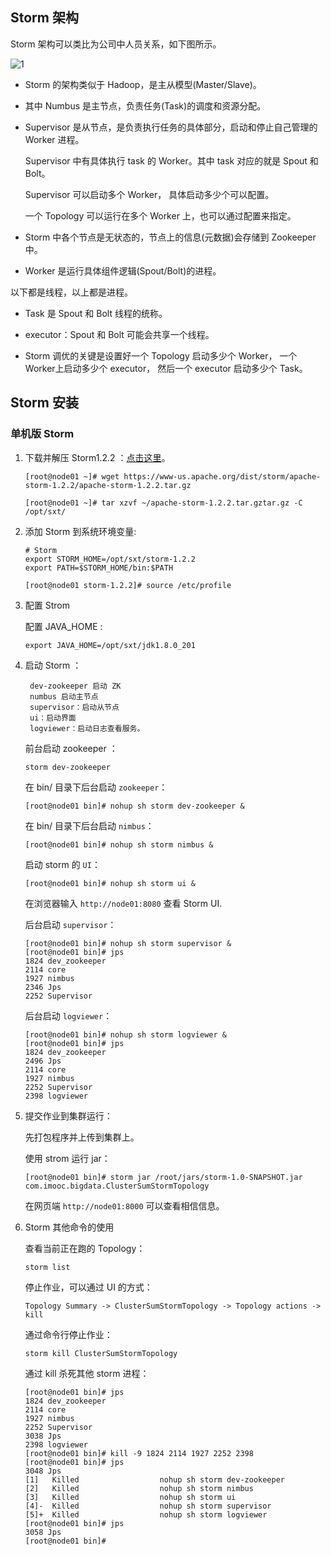 ## Storm 架构

Storm 架构可以类比为公司中人员关系，如下图所示。

![1](https://github.com/jiaoqiyuan/pics/raw/master/sxt/Storm-structure.png)

- Storm 的架构类似于 Hadoop，是主从模型(Master/Slave)。

- 其中 Numbus 是主节点，负责任务(Task)的调度和资源分配。

- Supervisor 是从节点，是负责执行任务的具体部分，启动和停止自己管理的 Worker 进程。

    Supervisor 中有具体执行 task 的 Worker。其中 task 对应的就是 Spout 和 Bolt。

    Supervisor 可以启动多个 Worker， 具体启动多少个可以配置。
    
    一个 Topology 可以运行在多个 Worker 上，也可以通过配置来指定。

- Storm 中各个节点是无状态的，节点上的信息(元数据)会存储到 Zookeeper 中。

- Worker 是运行具体组件逻辑(Spout/Bolt)的进程。

以下都是线程，以上都是进程。

- Task 是 Spout 和 Bolt 线程的统称。

- executor：Spout 和 Bolt 可能会共享一个线程。

- Storm 调优的关键是设置好一个 Topology 启动多少个 Worker， 一个Worker上启动多少个 executor， 然后一个 executor 启动多少个 Task。

## Storm 安装

### 单机版 Storm

1. 下载并解压 Storm1.2.2 ：[点击这里](https://www-us.apache.org/dist/storm/apache-storm-1.2.2/apache-storm-1.2.2.tar.gz)。

    ```
    [root@node01 ~]# wget https://www-us.apache.org/dist/storm/apache-storm-1.2.2/apache-storm-1.2.2.tar.gz

    [root@node01 ~]# tar xzvf ~/apache-storm-1.2.2.tar.gztar.gz -C /opt/sxt/
    ```

2. 添加 Storm 到系统环境变量:

    ```
    # Storm
    export STORM_HOME=/opt/sxt/storm-1.2.2
    export PATH=$STORM_HOME/bin:$PATH
    ```

    ```
    [root@node01 storm-1.2.2]# source /etc/profile
    ```

3. 配置 Strom

    配置 JAVA_HOME :

    ```
    export JAVA_HOME=/opt/sxt/jdk1.8.0_201
    ```

4. 启动 Storm ：

        dev-zookeeper 启动 ZK
        numbus 启动主节点
        supervisor：启动从节点
        ui：启动界面
        logviewer：启动日志查看服务。

    前台启动 zookeeper ：

    ```
    storm dev-zookeeper
    ```

    在 bin/ 目录下后台启动 `zookeeper`：

    ```
    [root@node01 bin]# nohup sh storm dev-zookeeper &
    ```

    在 bin/ 目录下后台启动 `nimbus`：

    ```
    [root@node01 bin]# nohup sh storm nimbus &
    ```

    启动 storm 的 `UI`：

    ```
    [root@node01 bin]# nohup sh storm ui &
    ```

    在浏览器输入 `http://node01:8080` 查看 Storm UI.

    后台启动 `supervisor`：

    ```
    [root@node01 bin]# nohup sh storm supervisor &
    [root@node01 bin]# jps
    1824 dev_zookeeper
    2114 core
    1927 nimbus
    2346 Jps
    2252 Supervisor
    ```

    后台启动 `logviewer`：

    ```
    [root@node01 bin]# nohup sh storm logviewer &
    [root@node01 bin]# jps
    1824 dev_zookeeper
    2496 Jps
    2114 core
    1927 nimbus
    2252 Supervisor
    2398 logviewer
    ```

5. 提交作业到集群运行：

    先打包程序并上传到集群上。

    使用 strom 运行 jar：

    ```
    [root@node01 bin]# storm jar /root/jars/storm-1.0-SNAPSHOT.jar com.imooc.bigdata.ClusterSumStormTopology
    ```

    在网页端 `http://node01:8000` 可以查看相信信息。

6. Storm 其他命令的使用

    查看当前正在跑的 Topology：

    ```
    storm list
    ```

    停止作业，可以通过 UI 的方式：

    ```
    Topology Summary -> ClusterSumStormTopology -> Topology actions -> kill
    ```

    通过命令行停止作业：

    ```
    storm kill ClusterSumStormTopology
    ```

    通过 kill 杀死其他 storm 进程：


    ```
    [root@node01 bin]# jps
    1824 dev_zookeeper
    2114 core
    1927 nimbus
    2252 Supervisor
    3038 Jps
    2398 logviewer
    [root@node01 bin]# kill -9 1824 2114 1927 2252 2398
    [root@node01 bin]# jps
    3048 Jps
    [1]   Killed                  nohup sh storm dev-zookeeper
    [2]   Killed                  nohup sh storm nimbus
    [3]   Killed                  nohup sh storm ui
    [4]-  Killed                  nohup sh storm supervisor
    [5]+  Killed                  nohup sh storm logviewer
    [root@node01 bin]# jps
    3058 Jps
    [root@node01 bin]# 
    ```

